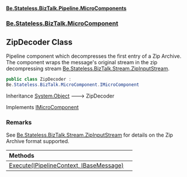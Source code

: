 #### [Be.Stateless.BizTalk.Pipeline.MicroComponents](README.md 'README')
### [Be.Stateless.BizTalk.MicroComponent](Be.Stateless.BizTalk.MicroComponent.md 'Be.Stateless.BizTalk.MicroComponent')

## ZipDecoder Class

Pipeline component which decompresses the first entry of a Zip Archive. The component wraps the message's original
stream in the zip decompressing stream [Be.Stateless.BizTalk.Stream.ZipInputStream](https://docs.microsoft.com/en-us/dotnet/api/Be.Stateless.BizTalk.Stream.ZipInputStream 'Be.Stateless.BizTalk.Stream.ZipInputStream').

```csharp
public class ZipDecoder :
Be.Stateless.BizTalk.MicroComponent.IMicroComponent
```

Inheritance [System.Object](https://docs.microsoft.com/en-us/dotnet/api/System.Object 'System.Object') &#129106; ZipDecoder

Implements [IMicroComponent](IMicroComponent.md 'Be.Stateless.BizTalk.MicroComponent.IMicroComponent')

### Remarks
See [Be.Stateless.BizTalk.Stream.ZipInputStream](https://docs.microsoft.com/en-us/dotnet/api/Be.Stateless.BizTalk.Stream.ZipInputStream 'Be.Stateless.BizTalk.Stream.ZipInputStream') for details on the Zip Archive format supported.

| Methods | |
| :--- | :--- |
| [Execute(IPipelineContext, IBaseMessage)](ZipDecoder.Execute(IPipelineContext,IBaseMessage).md 'Be.Stateless.BizTalk.MicroComponent.ZipDecoder.Execute(Microsoft.BizTalk.Component.Interop.IPipelineContext, Microsoft.BizTalk.Message.Interop.IBaseMessage)') | |
